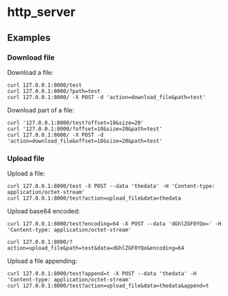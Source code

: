 # http_server


## Examples

### Download file
Download a file:
```
curl 127.0.0.1:8000/test
curl 127.0.0.1:8000/?path=test
curl 127.0.0.1:8000/ -X POST -d 'action=download_file&path=test'
```

Download part of a file:
```
curl '127.0.0.1:8000/test?offset=10&size=20'
curl '127.0.0.1:8000/?offset=10&size=20&path=test'
curl 127.0.0.1:8000/ -X POST -d 'action=download_file&offset=10&size=20&path=test'
```

### Upload file

Upload a file:
```
curl 127.0.0.1:8000/test -X POST --data 'thedata' -H 'Content-type: application/octet-stream'
curl 127.0.0.1:8000/test?action=upload_file&data=thedata
```

Upload base64 encoded:
```
curl 127.0.0.1:8000/test?encoding=64 -X POST --data 'dGhlZGF0YQo=' -H 'Content-type: application/octet-stream'

curl 127.0.0.1:8000/?action=upload_file&path=test&data=dGhlZGF0YQo&encoding=64
```

Upload a file appending:
```
curl 127.0.0.1:8000/test?append=t -X POST --data 'thedata' -H 'Content-type: application/octet-stream'
curl 127.0.0.1:8000/test?action=upload_file&data=thedata&append=t
```
